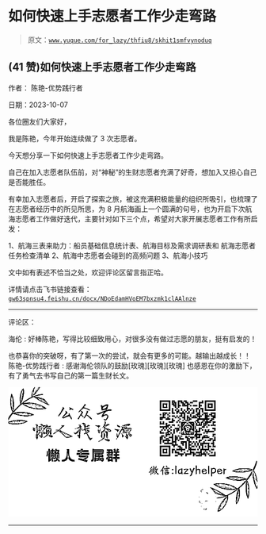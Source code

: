 # 如何快速上手志愿者工作少走弯路

> 原文：[`www.yuque.com/for_lazy/thfiu8/skhit1smfvynoduq`](https://www.yuque.com/for_lazy/thfiu8/skhit1smfvynoduq)

## (41 赞)如何快速上手志愿者工作少走弯路

作者： 陈艳-优势践行者

日期：2023-10-07

各位圈友们大家好，

我是陈艳，今年开始连续做了 3 次志愿者。

今天想分享一下如何快速上手志愿者工作少走弯路。

自己在加入志愿者队伍前，对“神秘”的生财志愿者充满了好奇，想加入又担心自己是否能胜任。

有幸加入志愿者后，开启了探索之旅，被这充满积极能量的组织所吸引，也梳理了在志愿者经历中的所见所思，为 8 月航海画上一个圆满的句号，也为开启下次航海志愿者工作做好迭代，主要针对如下三个点，希望对大家开展志愿者工作有所启发：

1、航海三表来助力：船员基础信息统计表、航海目标及需求调研表和 航海志愿者任务检查清单
2、航海中志愿者会碰到的高频问题
3、航海小技巧

文中如有表述不恰当之处，欢迎评论区留言指正哈。

详情请点击飞书链接查看：[`gw63spnsu4.feishu.cn/docx/NDoEdamHVoEM7bxzmk1clAAlnze`](https://gw63spnsu4.feishu.cn/docx/NDoEdamHVoEM7bxzmk1clAAlnze)

* * *

评论区：

海伦 : 好棒陈艳，写得比较细致用心，对很多没有做过志愿的朋友，挺有启发的！

也恭喜你的突破呀，有了第一次的尝试，就会有更多的可能。越输出越成长！！
陈艳-优势践行者 : 感谢海伦领队的鼓励[玫瑰][玫瑰][玫瑰]
也感恩在你的激励下，有了勇气去书写自己的第一篇生财长文。

![](img/1c37d505930596d12a88ab23e11aa07a.png)

* * *